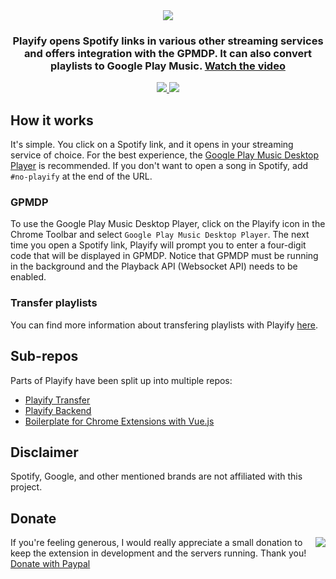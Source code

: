 <div align="center">
	<img src="https://i.imgur.com/4y0EiJ3.png">
	<h3>Playify opens Spotify links in various other streaming services and offers integration with the GPMDP. It can also convert playlists to Google Play Music. <a href="https://youtu.be/NNu1ZseYMt8">Watch the video</a></h3>
	<a href="https://chrome.google.com/webstore/detail/playify/cniimiiflgmmjmcohcgnofcdiifdifef">
		<img src="https://img.shields.io/chrome-web-store/users/cniimiiflgmmjmcohcgnofcdiifdifef.svg?logo=google-chrome&logoColor=white&label=downloads&style=for-the-badge">
		<img src="https://img.shields.io/chrome-web-store/rating/cniimiiflgmmjmcohcgnofcdiifdifef.svg?logo=google-chrome&logoColor=white&label=rating&style=for-the-badge">
	</a>
</div>

## How it works

It's simple. You click on a Spotify link, and it opens in your streaming service of choice. For the best experience, the [Google Play Music Desktop Player](https://googleplaymusicdesktopplayer.com) is recommended. If you don't want to open a song in Spotify, add `#no-playify` at the end of the URL.

### GPMDP

To use the Google Play Music Desktop Player, click on the Playify icon in the Chrome Toolbar and select `Google Play Music Desktop Player`. The next time you open a Spotify link, Playify will prompt you to enter a four-digit code that will be displayed in GPMDP. Notice that GPMDP must be running in the background and the Playback API (Websocket API) needs to be enabled.

### Transfer playlists

You can find more information about transfering playlists with Playify [here](https://github.com/krmax44/Playify-Transfer/blob/master/README.md#playify-transfer).

## Sub-repos

Parts of Playify have been split up into multiple repos:

 - [Playify Transfer](https://github.com/krmax44/Playify-Transfer)
 - [Playify Backend](https://github.com/krmax44/Playify-Backend)
 - [Boilerplate for Chrome Extensions with Vue.js](https://github.com/krmax44/chrome-extension-vue-boilerplate)

## Disclaimer

Spotify, Google, and other mentioned brands are not affiliated with this project.

## Donate

<a href="https://www.paypal.com/cgi-bin/webscr?cmd=_s-xclick&hosted_button_id=VRGZY3DW4UALC"><img src="https://www.paypal.com/en_US/i/btn/btn_donateCC_LG.gif" align="right"></a>

If you're feeling generous, I would really appreciate a small donation to keep the extension in development and the servers running. Thank you! [Donate with Paypal](https://www.paypal.com/cgi-bin/webscr?cmd=_s-xclick&hosted_button_id=VRGZY3DW4UALC)